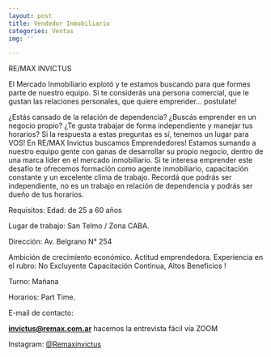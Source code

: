 ```yaml
---
layout: post
title: Vendedor Inmobiliario
categories: Ventas
img: ''

---
```

RE/MAX INVICTUS

El Mercado Inmobiliario explotó y te estamos buscando para que formes parte de nuestro equipo. Si te considerás una persona comercial, que le gustan las relaciones personales, que quiere emprender... postulate! 

¿Estás cansado de la relación de dependencia? ¿Buscás emprender en un negocio propio? ¿Te gusta trabajar de forma independiente y manejar tus horarios? Si la respuesta a estas preguntas es sí, tenemos un lugar para VOS! En RE/MAX Invictus buscamos Emprendedores! Estamos sumando a nuestro equipo gente con ganas de desarrollar su propio negocio, dentro de una marca líder en el mercado inmobiliario. Si te interesa emprender este desafío te ofrecemos formación como agente inmobiliario, capacitación constante y un excelente clima de trabajo. Recordá que podrás ser independiente, no es un trabajo en relación de dependencia y podrás ser dueño de tus horarios. 

Requisitos: Edad: de 25 a 60 años 

Lugar de trabajo: San Telmo / Zona CABA.

Dirección: Av. Belgrano N° 254

 Ambición de crecimiento económico. Actitud emprendedora. Experiencia en el rubro: No Excluyente Capacitación Continua, Altos Beneficios !

Turno: Mañana

Horarios: Part Time.

E-mail de contacto:

 **invictus@remax.com.ar** hacemos la entrevista fácil vía ZOOM

Instagram: [@Remaxinvictus](https://www.instagram.com/remaxinvictus/) 